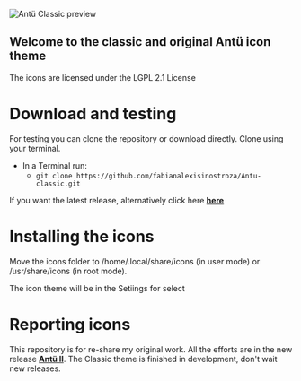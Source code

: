 ![Antü Classic preview](https://pinguinosyuncafe.files.wordpress.com/2017/07/antu-classic1.png)

## Welcome to the classic and original Antü icon theme

The icons are licensed under the LGPL 2.1 License


# Download and testing

For testing you can clone the repository or download directly. Clone using your terminal.

* In a Terminal run: 
  * `git clone https://github.com/fabianalexisinostroza/Antu-classic.git`

If you want the latest release, alternatively click here [**here**](https://github.com/fabianalexisinostroza/Antu-classic/releases)


# Installing the icons

Move the icons folder to /home/.local/share/icons (in user mode) or /usr/share/icons (in root mode).

The icon theme will be in the Setiings for select


# Reporting icons

This repository is for re-share my original work. All the efforts are in the new release [**Antü II**](https://github.com/fabianalexisinostroza/Antu-icons). The Classic theme is finished in development, don't wait new releases.
